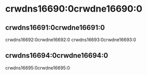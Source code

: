 # crwdns16690:0crwdne16690:0

## crwdns16691:0crwdne16691:0

crwdns16692:0crwdne16692:0 crwdns16693:0crwdne16693:0

## crwdns16694:0crwdne16694:0

crwdns16695:0crwdne16695:0